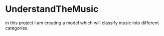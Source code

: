 # UnderstandTheMusic
in this project i am creating a model which will classify music into different categories.
